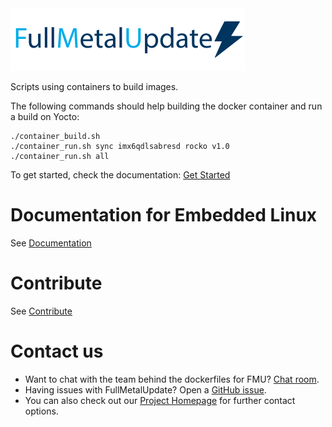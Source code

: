 <img src=fmu_logo.png width=375 height=100 />

Scripts using containers to build images.

The following commands should help building the docker container and run a build
on Yocto:

```
./container_build.sh
./container_run.sh sync imx6qdlsabresd rocko v1.0
./container_run.sh all
```

To get started, check the documentation:
[Get Started](https://www.fullmetalupdate.io/docs/documentation/)

# Documentation for Embedded Linux

See [Documentation](https://www.fullmetalupdate.io/docs/documentation/)

# Contribute

See [Contribute](https://www.fullmetalupdate.io/docs/contribute/)

# Contact us

* Want to chat with the team behind the dockerfiles for FMU? [Chat room](https://gitter.im/fullmetalupdate/community).
* Having issues with FullMetalUpdate? Open a [GitHub issue](https://github.com/FullMetalUpdate/dockerfiles/issues).
* You can also check out our [Project Homepage](https://www.fullmetalupdate.io/) for further contact options.


